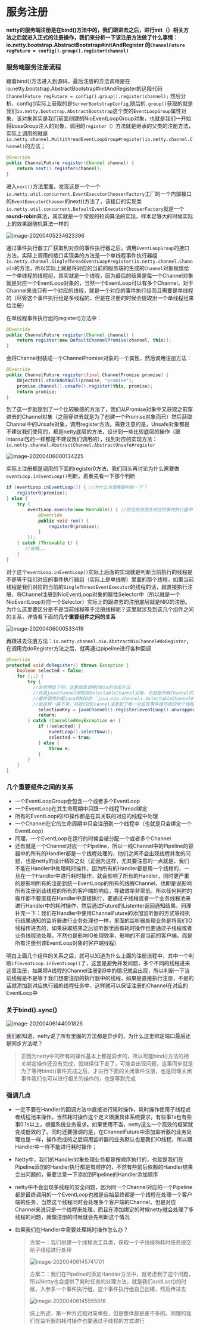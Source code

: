# 服务注册

**netty的服务端注册是在bind()方法中的，我们跟进去之后，进行init（）相关方法之后就进入正式的注册操作，我们来分析一下该注册方法做了什么事情：io.netty.bootstrap.AbstractBootstrap#initAndRegister 的`ChannelFuture regFuture = config().group().register(channel)`**

### 服务端服务注册流程

跟着bind()方法进入到源码，最后注册的方法调用是在io.netty.bootstrap.AbstractBootstrap#initAndRegister的这段代码`ChannelFuture regFuture = config().group().register(channel);` 然后分析，config()实际上获取的是`ServerBootstrapConfig`,随后的`.group()`获取的就是我们`io.netty.bootstrap.AbstractBootstrap`这个类的`EventLoopGroup`属性对象，该对象其实是我们前面创建的NioEventLoopGroup对象，也就是我们一开始将bossGroup注入的对象，调用的`register（）`方法就是继承的父类的注册方法，实际上调用的就是`io.netty.channel.MultithreadEventLoopGroup#register(io.netty.channel.Channel)`的方法；

```java
@Override
public ChannelFuture register(Channel channel) {
    return next().register(channel);
}
```

进入`next()`方法里面，发现这是一个一个`io.netty.util.concurrent.EventExecutorChooserFactory`工厂的一个内部接口的`EventExecutorChooser`的next()方法了，该接口的实现类`io.netty.util.concurrent.DefaultEventExecutorChooserFactory`就是一个**round-robin**算法，其实就是一个常规的轮询算法的实现，样本足够大的时候实际上的效果跟随机算法一样的

![image-20200405234623396](image-20200405234623396.png)

通过事件执行器工厂获取到对应的事件执行器之后，调用`EventLoopGroup`的接口方法，实际上调用的接口实现类的方法是一个单线程事件执行器组`io.netty.channel.SingleThreadEventLoop#register(io.netty.channel.Channel)`的方法，所以实际上就是将对应的当前的服务端的生成的`Channel`对象赋值给一个单线程的线程组，其实就是一个线程，因为最后的结果是每一个Channel对象就是对应一个EventLoop对象的，当然一个EventLoop可以有多个Channel，对于Channel来说只有一个对应的线程，就是一个对应的事件执行组而且需要是单线程的（尽管这个事件执行组是多线程的，但是在注册的时候会提取出一个单线程组来给注册）

在单线程事件执行组的register()方法中：

```java
@Override
public ChannelFuture register(Channel channel) {
    return register(new DefaultChannelPromise(channel, this));
}
```

会将Channel封装成一个ChannelPromise对象的一个属性，然后调用注册方法：

```java
@Override
public ChannelFuture register(final ChannelPromise promise) {
    ObjectUtil.checkNotNull(promise, "promise");
    promise.channel().unsafe().register(this, promise);
    return promise;
}
```

到了这一步就是到了一个比较敏感的方法了，我们从Promise对象中又获取之前穿进去的Channel对象（之前穿进去就是为了创建一个Promise对象而已）然后获取Channel中的Unsafe对象，调用register方法。需要注意的是，Unsafe对象都是不建议我们使用的，都是netty底层的方法，设计到一些比较底层的操作（跟internal包的一样都是不建议我们调用的），找到对应的实现方法：`io.netty.channel.AbstractChannel.AbstractUnsafe#register`

![image-20200406000134225](image-20200406000134225.png)

实际上注册都是调用的下面的register0方法，我们回头再讨论为什么需要做`eventLoop.inEventLoop()`判断。着重先看一下那个判断

```java
if (eventLoop.inEventLoop()) { //为什么治理需要判断一下？
    register0(promise);
} else {
    try {
        eventLoop.execute(new Runnable() { //将任务加进去对应的事件执行器中
            @Override
            public void run() {
                register0(promise);
            }
        });
    } catch (Throwable t) {
       //省略。。。
    }
}
```

对于这个`eventLoop.inEventLoop()`实际上后面的实现就是判断当前执行的线程是不是等于我们对应的事件执行器组（实际上是单线程）里面的那个线程，如果当前线程是我们对应的当前的`SingleThreadEventExecutor`的线程的话，就直接执行注册，将Channel注册到NioEventLoop对象的属性Selector中（所以就是一个NioEventLoop对应一个Selector）实际上的跟进去的注册底层就是NIO的注册。为什么这里要区分是不是当前线程等于注册线程呢？这里就涉及到这几个组件之间的关系，详情看下面的**几个重要组件之间的关系**

![image-20200406000533419](image-20200406000533419.png)

再跟进去注册方法：`io.netty.channel.nio.AbstractNioChannel#doRegister`，在调用完doRegister方法之后，就再通过pipeline进行各种回调

```java
@Override
protected void doRegister() throws Exception {
    boolean selected = false;
    for (;;) {
        try {
          //非常明显了吧，这里就是调用的Nio的注册方法
          //先是javaChannel获取到SelectableChannel对象，也就是所有Channel的父类
          //最终调用的是java的NIO的 `java.nio.channels.SelectableChannel#register(java.nio.channels.Selector, int, java.lang.Object)`方法，也就是我们前面的NIO注册的方法
          //就这样一路下来，将我们的Channel注册到了唯一对应的事件循环组的单个线程的Selector中，也就是当前时间循环组的一个Selector中，这样需要避免多线程并发的注册问，这里就是前面的做控制了，如果调用注册的线程不等于我们事件执行组的线程就开个任务给对应的线程执行，获取的是当前的线程的NioEventLoop获取Selector，跟进去NioEventLoop中可以发现其中包含了一个Selector属性，所以就是一个线程一个NioEventLoop对应一个Selctor对应多个Channel
            selectionKey = javaChannel().register(eventLoop().unwrappedSelector(), 0, this);
            return;
        } catch (CancelledKeyException e) {
            if (!selected) {
                eventLoop().selectNow();
                selected = true;
            } else {
                throw e;
            }
        }
    }
}
```



### 几个重要组件之间的关系

- 一个EventLoopGroup会包含一个或者多个EventLoop
- 一个EventLoop在其生命周期中只跟一个线程Thread绑定
- 所有的EventLoop的I/O操作都是在其关联的对应的线程中处理
- 一个Channel在它的生命周期中只会注册到一个线程中（也就是只会绑定一个EventLoop）
- 同理，一个EventLoop在运行的时候会被分配一个或者多个Channel
- 还有就是一个Channel对应一个Pipeline，所以一线Channel中的Pipeline的容器中的所有的Handler都是一个线程处理的，他们之间不会出现线程并发的问题，也是netty的设计精妙之处（正因为这样，尤其要注意的一点就是，我们不能在Handler中处理耗时操作，因为所有的Handler都是用一个线程的，一旦在一个Handler中进行耗时操作，就会影响了所有的Handler，同时更严重的是影响所有的注册到统一EventLoop的所有的线程Channel，也即是说影响所有注册到该线程的所有的客户端的响应，导致效率非常低，所以任何耗时的操作都不要直接在Handler中直接执行，要通过子线程或者一个业务线程池来进行Handler中的耗时操作，然后通过Future的Listenter返回通知结果。同理补充一下：我们在Handler中使用ChannelFuture的添加监听器的方式等待执行结果通知的监听器进行业务处理也一样，里面的监听器处理业务是将我们IO线程传进去的，如果获取结果之后监听器里面有耗时操作也要通过子线程或者业务线程池处理，不然也是影响IO处理效率，影响的不是当前的客户端，而是所有注册到该EventLoop对象的客户端线程）

明白上面几个组件的关系之后，就可以知道为什么上面的注册流程中，其中一个判断`if(eventLoop.inEventLoop()`了，这里是避免并发问题，多个不同的线程进来这里注册，如果将A线程的Channel注册到B中的情况就会出现，所以判断一下当前线程是不是等于我们想要注册的执行器中的线程，如果是直接执行注册，不是的话就添加到对应执行器的线程任务中，这样就可以保证注册的Channel在对应的EventLoop中

### 关于bind().sync()

![image-20200406144001826](image-20200406144001826.png)

我们都知道，netty说了所有里面的方法都是异步的，为什么这里绑定端口最后还是同步方法呢？

>正因为netty中的所有的操作基本上都是异步的，所以可能bind()方法的相关绑定操作还没有完成，就继续往下走了，可能会出现问题，这里同步就是为了等待bind()事件完成之后，才进行下面的关闭事件注册，也是同理关闭事件我们也可以进行相关的操作的，也是等到完成

### 强调几点

- 一定不要在Handler的回调方法中直接进行耗时操作，耗时操作使用子线程或者线程池来操作。当然耗时操作这个定义根据具体系统要求，有些事1s也有些事0.1s以上，根据系统业务需求。如果使用不当，netty这么一个高效的框架就变成低效的了。同时还要强调的是，在ChannelFuture中添加监听器的业务处理也是一样，操作完成的之后调用监听器的业务默认也是我们IO线程，所以跟Handler中一样不能进行耗时操作；

- Netty中，我们的Handler对象处理业务都是按顺序执行的，也就是我们在Pipeline添加的Handler执行都是有顺序的，不然有些前后依赖的Handler结果会出问题的，需要注意一下添加到Pipeline的Handler添加顺序

- netty中不会出现多线程的安全问题，因为同一个Channel对应的一个Pipeline都是最终调用的一个EventLoop也就是自始至终都是一个线程在处理一个客户端的任务，当然这个线程同时会处理多个客户端的Channel，但是对应Channel来说只是一个线程来处理，而且在添加绑定的时候netty就会处理了多线程的问题，就像注册的时候就会先判断这个情况

- 如果我们在Handler中需要处理耗时操作怎么办？

  > 方案一：我们创建一个线程池工具类，获取一个子线程将耗时任务提交给子线程进行处理
  >
  > ![image-20200406145741701](image-20200406145741701.png)
  >
  > 方案二：我们在Pipeline的添加Handler方法中，就考虑到了这个问题，所以Netty也会提供了耗时任务的处理方法，就是我们addLast()的时候，入参多一个事件执行组，这个事件执行组自己创建，然后传进去
  >
  > ![image-20200406145955918](image-20200406145955918.png)
  >
  > 综上所述，第一种方式相对简单些，但是整体都是差不多的。同理的我们在监听器的耗时操作也要通过子线程的方式进行

